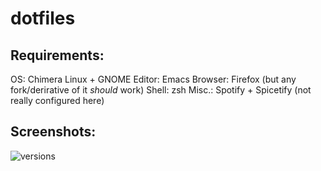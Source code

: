 # dotfiles

## Requirements: 
OS: Chimera Linux + GNOME
Editor: Emacs
Browser: Firefox (but any fork/derirative of it _should_ work)
Shell: zsh
Misc.: Spotify + Spicetify (not really configured here)


## Screenshots: 
![versions](/screenshots/versions.png)
